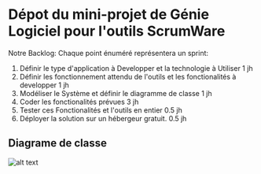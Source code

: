 # Dépot du mini-projet de Génie Logiciel pour l'outils ScrumWare

Notre Backlog:
Chaque point énuméré représentera un sprint:
1. Définir le type d'application à Developper et la technologie à Utiliser 1 jh
2. Définir les fonctionnement attendu de l'outils et les fonctionalités à developper 1 jh
3. Modéliser le Système et définir le diagramme de classe 1 jh
4. Coder les fonctionalités prévues 3 jh
5. Tester ces Fonctionalités et l'outils en entier 0.5 jh
6. Déployer la solution sur un hébergeur gratuit. 0.5 jh

## Diagrame de classe
![alt text](https://github.com/WilChrist/scrumware/blob/master/ScrumWare_ClassDiagram.jpg)
